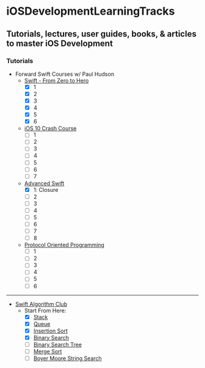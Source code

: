 # iOSDevelopmentLearningTracks
## Tutorials, lectures, user guides, books, & articles to master iOS Development

### Tutorials
- Forward Swift Courses w/ Paul Hudson
  - [Swift - From Zero to Hero](https://forwardcourses.com/workshops/9)
    - [x] 1
    - [x] 2
    - [x] 3
    - [x] 4
    - [x] 5
    - [x] 6

  - [iOS 10 Crash Course](https://forwardcourses.com/workshops/7)
    - [ ] 1
    - [ ] 2
    - [ ] 3
    - [ ] 4
    - [ ] 5
    - [ ] 6
    - [ ] 7

  - [Advanced Swift](https://forwardcourses.com/workshops/8)
    - [x] 1: Closure
    - [ ] 2
    - [ ] 3
    - [ ] 4
    - [ ] 5
    - [ ] 6
    - [ ] 7
    - [ ] 8

  - [Protocol Oriented Programming](https://forwardcourses.com/workshops/63)
    - [ ] 1
    - [ ] 2
    - [ ] 3
    - [ ] 4
    - [ ] 5
    - [ ] 6

---

- [Swift Algorithm Club](https://github.com/raywenderlich/swift-algorithm-club)
  - Start From Here:
    - [x] [Stack](https://github.com/raywenderlich/swift-algorithm-club/blob/master/Stack)
    - [x] [Queue](https://github.com/raywenderlich/swift-algorithm-club/blob/master/Queue)
    - [x] [Insertion Sort](https://github.com/raywenderlich/swift-algorithm-club/blob/master/Insertion%20Sort)
    - [x] [Binary Search](https://github.com/raywenderlich/swift-algorithm-club/blob/master/Binary%20Search)
    - [ ] [Binary Search Tree](https://github.com/raywenderlich/swift-algorithm-club/blob/master/Binary%20Search%20Tree)
    - [ ] [Merge Sort](https://github.com/raywenderlich/swift-algorithm-club/blob/master/Merge%20Sort)
    - [ ] [Boyer Moore String Search](https://github.com/raywenderlich/swift-algorithm-club/blob/master/Boyer-Moore)
